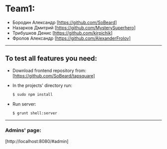 # Team1:
  - Бородин Александр [https://github.com/SoBeard]
  - Назарков Дмитрий [https://github.com/MysterySuperhero]
  - Трибушков Денис [https://github.com/kirpichik]
  - Фролов Александр [https://github.com/AlexanderFrolov]
  
---
## To test all features you need:
* Download frontend repository from:
    [https://github.com/SoBeard/tapsquare]

* In the projects' directory run:
    ```sh
    $ sudo npm install
    ```

* Run server:
    ```sh
    $ grunt shell:server
    ```
---

### Admins' page: 
[http://localhost:8080/#admin]

